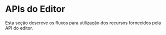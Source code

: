 # APIs do Editor

Esta seção descreve os fluxos para utilização dos recursos fornecidos pela API do editor.
